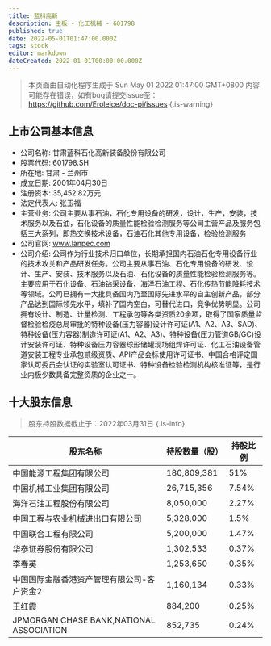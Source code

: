 ```yaml
---
title: 蓝科高新
description: 主板 - 化工机械 - 601798
published: true
date: 2022-05-01T01:47:00.000Z
tags: stock
editor: markdown
dateCreated: 2022-01-01T00:00:00.000Z
---
```


> 本页面由自动化程序生成于 Sun May 01 2022 01:47:00 GMT+0800
> 内容可能存在错误，如有bug请提交issue至：https://github.com/Eroleice/doc-pi/issues
{.is-warning}

## 上市公司基本信息
- 公司名称: 甘肃蓝科石化高新装备股份有限公司
- 股票代码: 601798.SH
- 所在地: 甘肃 - 兰州市
- 成立日期: 2001年04月30日
- 注册资本: 35,452.82万元
- 法定代表人: 张玉福
- 主营业务: 公司主要从事石油，石化专用设备的研发，设计，生产，安装，技术服务以及石油，石化设备的质量性能检验检测服务等公司主营产品及服务包括三大系列，即热交换技术设备，石油石化其他专用设备，检验检测服务
- 公司官网: www.lanpec.com
- 公司介绍: 公司作为行业技术归口单位，长期承担国内石油石化专用设备行业的技术攻关和产品研发任务。公司主要从事石油、石化专用设备的研发、设计、生产、安装、技术服务以及石油、石化设备的质量性能检验检测服务等。主要应用于石化设备、石油钻采设备、海洋石油工程、石化传热节能降耗技术等领域。公司已拥有一大批具备国内乃至国际先进水平的自主创新产品，部分产品达到国际领先水平，填补了国内空白，可替代进口，竞争优势明显。公司拥有设计、制造、计量检测、工程承包等各类资质20余项，取得了国家质量监督检验检疫总局审批的特种设备(压力容器)设计许可证(A1、A2、A3、SAD)、特种设备(压力容器)制造许可证(A1、A2、A3)、特种设备(压力管道GB/GC)设计安装许可证、特种设备压力容器球形储罐现场组焊许可证、化工石油设备管道安装工程专业承包贰级资质、API产品会标使用许可证书、中国合格评定国家认可委员会认证的实验室认可证书、特种设备检验检测机构核准证等，是行业内极少数具备完整资质的企业之一。


## 十大股东信息
> 股东持股数据截止于：2022年03月31日
{.is-info}

| 股东名称 | 持股数量（股） | 持股比例 |
| --- | --- | --- |
| 中国能源工程集团有限公司 | 180,809,381 | 51% |
| 中国机械工业集团有限公司 | 26,715,356 | 7.54% |
| 海洋石油工程股份有限公司 | 8,050,000 | 2.27% |
| 中国工程与农业机械进出口有限公司 | 5,328,000 | 1.5% |
| 中国联合工程有限公司 | 5,200,000 | 1.47% |
| 华泰证券股份有限公司 | 1,302,533 | 0.37% |
| 李春英 | 1,253,650 | 0.35% |
| 中国国际金融香港资产管理有限公司-客户资金2 | 1,160,134 | 0.33% |
| 王红霞 | 884,200 | 0.25% |
| JPMORGAN CHASE   BANK,NATIONAL ASSOCIATION | 852,735 | 0.24% |




